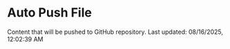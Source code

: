# Auto Push File

Content that will be pushed to GitHub repository.
Last updated: 08/16/2025, 12:02:39 AM